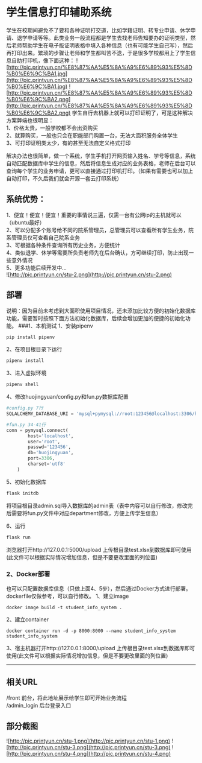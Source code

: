 # 学生信息打印辅助系统

学生在校期间避免不了要和各种证明打交道，比如学籍证明、转专业申请、休学申请、退学申请等等。此类业务一般流程都是学生去找老师告知要办的证明类型，然后老师帮助学生在电子版证明表格中填入各种信息（也有可能学生自己写），然后再打印出来。繁琐的步骤让老师和学生都叫苦不迭，于是很多学校都用上了学生信息自助打印机，像下面这种：
![http://pic.printyun.cn/%E8%87%AA%E5%8A%A9%E6%89%93%E5%8D%B0%E6%9C%BA1.jpg](http://pic.printyun.cn/%E8%87%AA%E5%8A%A9%E6%89%93%E5%8D%B0%E6%9C%BA1.jpg)
![http://pic.printyun.cn/%E8%87%AA%E5%8A%A9%E6%89%93%E5%8D%B0%E6%9C%BA2.png](http://pic.printyun.cn/%E8%87%AA%E5%8A%A9%E6%89%93%E5%8D%B0%E6%9C%BA2.png)
学生自行去机器上就可以打印证明了，可是这种解决方案弊端也很明显：  
1、价格太贵，一般学校都不会出资购买  
2、就算购买，一般也只会在职能部门购置一台，无法大面积服务全体学生  
3、可打印证明类太少，有的甚至无法自定义格式打印  

解决办法也很简单，做一个系统，学生手机打开网页输入姓名、学号等信息，系统自动匹配数据库中学生的信息，然后将信息生成对应的业务表格，老师在后台可以查询每个学生的业务申请，更可以直接通过打印机打印。（如果有需要也可以加上自动打印，不久后我们就会开源一套云打印系统）

## 系统优势：
1、便宜！便宜！便宜！重要的事情说三遍，仅需一台有公网ip的主机就可以（ubuntu最好）  
2、可以分配多个账号给不同的院系管理员，总管理员可以查看所有学生业务，院系管理员仅可查看自己院系业务  
3、可根据各种条件查询所有历史业务，方便统计  
4、类似退学、休学等需要所负责老师先在后台确认，方可继续打印，防止出现一些意外情况  
5、更多功能后续开发中...  
![http://pic.printyun.cn/stu-2.png](http://pic.printyun.cn/stu-2.png)

## 部署
说明：因为目前未考虑到大面积使用项目情况，还未添加比较方便的初始化数据库功能，需要暂时按照下面方法初始化数据库，后续会增加更加的便捷的初始化功能。
###1、本机测试
1、安装pipenv
   ```python
   pip install pipenv
   ```
2、在项目根目录下运行
   ```python
   pipenv install
   ```
3、进入虚拟环境
   ```python
   pipenv shell
   ```
4、修改huojingyuan/config.py和fun.py数据库配置
```python
#config.py 7行
SQLALCHEMY_DATABASE_URI = 'mysql+pymysql://root:123456@localhost:3306/huojingyuan'
```
```python
#fun.py 34-41行
conn = pymysql.connect(
        host='localhost',
        user='root',
        passwd='123456',
        db='huojingyuan',
        port=3306,
        charset='utf8'
    )
```
5、初始化数据库
```python
flask initdb
```
将项目根目录admin.sql导入数据库的admin表（表中内容可以自行修改，修改完后需要将fun.py文件中对应department修改，方便上传学生信息）

6、运行
```python
flask run
```
浏览器打开http://127.0.0.1:5000/upload
上传根目录test.xlsx到数据库即可使用(此文件可以根据实际情况增加信息，但是不要更改里面的列位置)

### 2、Docker部署  
也可以只配置数据库信息（只做上面4、5步），然后通过Docker方式进行部署。dockerfile仅做参考，可以自行修改。
1、建立image  
```
docker image build -t student_info_system .
```
2、建立container
```
docker container run -d -p 8000:8000 --name student_info_system student_info_system
```
3、宿主机器打开http://127.0.0.1:8000/upload
上传根目录test.xlsx到数据库即可使用(此文件可以根据实际情况增加信息，但是不要更改里面的列位置)

***


## 相关URL
/front 前台，将此地址展示给学生即可开始业务流程  
/admin_login 后台登录入口




## 部分截图
![http://pic.printyun.cn/stu-1.png](http://pic.printyun.cn/stu-1.png)
![http://pic.printyun.cn/stu-3.png](http://pic.printyun.cn/stu-3.png)
![http://pic.printyun.cn/stu-4.png](http://pic.printyun.cn/stu-4.png)